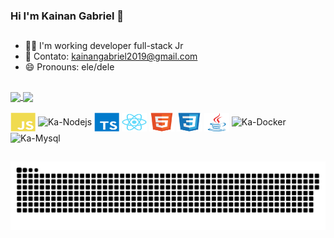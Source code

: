 ### Hi I'm Kainan Gabriel 👋

##

- 👨‍💻 I'm working developer full-stack Jr
- 📩 Contato: kainangabriel2019@gmail.com
- 😄 Pronouns: ele/dele
##

<a href="https://github.com/kainangv/">
  <img align="center" width="54%" src="https://github-readme-stats.vercel.app/api?username=kainangv&show_icons=true&theme=radical" />
</a>
<a href="https://github.com/kainangv/">
  <img align="center" width="45%" src="https://github-readme-stats.vercel.app/api/top-langs/?username=kainangv&layout=compact&theme=radical" />
</a>

<div style="display: inline_block"><br>
  <img align="center" alt="Ka-Js" height="30" width="40" src="https://raw.githubusercontent.com/devicons/devicon/master/icons/javascript/javascript-plain.svg">
  <img align="center" alt="Ka-Nodejs" height="30" width="40" src="https://cdn.jsdelivr.net/gh/devicons/devicon/icons/nodejs/nodejs-plain.svg">
  <img align="center" alt="Ka-Ts" height="30" width="40" src="https://raw.githubusercontent.com/devicons/devicon/master/icons/typescript/typescript-plain.svg">
  <img align="center" alt="Ka-React" height="30" width="40" src="https://raw.githubusercontent.com/devicons/devicon/master/icons/react/react-original.svg">
  <img align="center" alt="Ka-HTML" height="30" width="40" src="https://raw.githubusercontent.com/devicons/devicon/master/icons/html5/html5-original.svg">
  <img align="center" alt="Ka-CSS" height="30" width="40" src="https://raw.githubusercontent.com/devicons/devicon/master/icons/css3/css3-original.svg">
  <img align="center" alt="Ka-java" height="30" width="40" src="https://raw.githubusercontent.com/devicons/devicon/master/icons/java/java-original.svg">
  <img align="center" alt="Ka-Docker" height="30" width="40" src="https://cdn.jsdelivr.net/gh/devicons/devicon/icons/docker/docker-original.svg">
  <img align="center" alt="Ka-Mysql" height="30" width="40" src="https://cdn.jsdelivr.net/gh/devicons/devicon/icons/mysql/mysql-original.svg">

</div>

##

![Snake animation](https://github.com/KainanGV/KainanGV/blob/output/github-contribution-grid-snake.svg)


